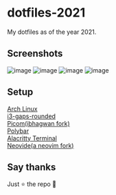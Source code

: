 # dotfiles-2021
My dotfiles as of the year 2021. 

## Screenshots
![image](https://user-images.githubusercontent.com/61308761/134771272-d7ba9a14-346a-46b6-93d3-9a23d3ff57c0.png)
![image](https://user-images.githubusercontent.com/61308761/134771232-1a4441a4-0726-4c60-ace2-b52e5929b200.png)
![image](https://user-images.githubusercontent.com/61308761/134771298-08d8a561-2a66-48b7-822b-44743e3a034b.png)
![image](https://user-images.githubusercontent.com/61308761/134771533-25b97983-60dc-4c44-88bf-da9543eba511.png)


## Setup
[Arch Linux](https://archlinux.org/) <br>
[i3-gaps-rounded](https://aur.archlinux.org/packages/i3-gaps-rounded-git/) <br>
[Picom(ibhagwan fork)](https://aur.archlinux.org/packages/picom-ibhagwan-git/) <br>
[Polybar](https://github.com/polybar/polybar) <br>
[Alacritty Terminal](https://github.com/alacritty/alacritty) <br>
[Neovide(a neovim fork)](https://github.com/neovide/neovide) <br>

## Say thanks
Just ⭐ the repo 🙂

